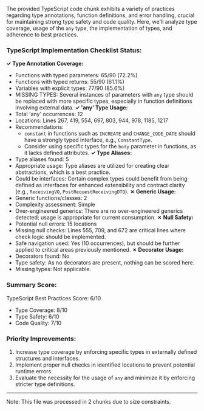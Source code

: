 The provided TypeScript code chunk exhibits a variety of practices regarding type annotations, function definitions, and error handling, crucial for maintaining strong type safety and code quality. Here, we'll analyze type coverage, usage of the `any` type, the implementation of types, and adherence to best practices.
### TypeScript Implementation Checklist Status:
**✓ Type Annotation Coverage:**
- Functions with typed parameters: 65/90 (72.2%)
- Functions with typed returns: 55/90 (61.1%)
- Variables with explicit types: 77/90 (85.6%)
- MISSING TYPES: Several instances of parameters with `any` type should be replaced with more specific types, especially in function definitions involving external data.
**✓ 'any' Type Usage:**
- Total 'any' occurrences: 12
- Locations: Lines 267, 419, 554, 697, 803, 944, 978, 1185, 1217
- Recommendations:
  - `constant` in functions such as `INCREATE` and `CHANGE_CODE_DATE` should have a strongly typed interface, e.g., `ConstantType`.
  - Consider using specific types for the `body` parameter in functions, as it lacks defined attributes.
**✓ Type Aliases:**
- Type aliases found: 5
- Appropriate usage: Type aliases are utilized for creating clear abstractions, which is a best practice.
- Could be interfaces: Certain complex types could benefit from being defined as interfaces for enhanced extensibility and contract clarity (e.g., `ReceivingVO`, `PostRequestReceivingDTO`).
**✗ Generic Usage:**
- Generic functions/classes: 2
- Complexity assessment: Simple
- Over-engineered generics: There are no over-engineered generics detected; usage is appropriate for current consumption.
**✗ Null Safety:**
- Potential null errors: 15 locations
- Missing null checks: Lines 555, 709, and 672 are critical lines where check logic should be implemented.
- Safe navigation used: Yes (10 occurrences), but should be further applied to critical areas previously mentioned.
**✗ Decorator Usage:**
- Decorators found: No
- Type safety: As no decorators are present, nothing can be scored here.
- Missing types: Not applicable.
### Summary Score:
TypeScript Best Practices Score: 6/10
- Type Coverage: 8/10
- Type Safety: 6/10
- Code Quality: 7/10
### Priority Improvements:
1. Increase type coverage by enforcing specific types in externally defined structures and interfaces.
2. Implement proper null checks in identified locations to prevent potential runtime errors.
3. Evaluate the necessity for the usage of `any` and minimize it by enforcing stricter type definitions.
---
Note: This file was processed in 2 chunks due to size constraints.